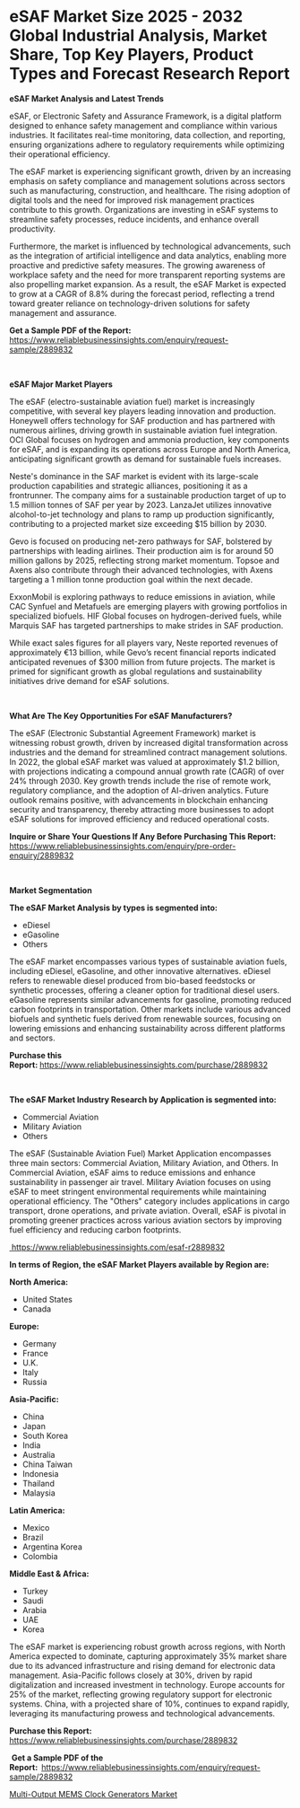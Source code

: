 <p><h1>eSAF Market Size 2025 - 2032 Global Industrial Analysis, Market Share, Top Key Players, Product Types and Forecast Research Report</h1></p><p><strong>eSAF Market Analysis and Latest Trends</strong></p>
<p><p>eSAF, or Electronic Safety and Assurance Framework, is a digital platform designed to enhance safety management and compliance within various industries. It facilitates real-time monitoring, data collection, and reporting, ensuring organizations adhere to regulatory requirements while optimizing their operational efficiency.</p><p>The eSAF market is experiencing significant growth, driven by an increasing emphasis on safety compliance and management solutions across sectors such as manufacturing, construction, and healthcare. The rising adoption of digital tools and the need for improved risk management practices contribute to this growth. Organizations are investing in eSAF systems to streamline safety processes, reduce incidents, and enhance overall productivity.</p><p>Furthermore, the market is influenced by technological advancements, such as the integration of artificial intelligence and data analytics, enabling more proactive and predictive safety measures. The growing awareness of workplace safety and the need for more transparent reporting systems are also propelling market expansion. As a result, the eSAF Market is expected to grow at a CAGR of 8.8% during the forecast period, reflecting a trend toward greater reliance on technology-driven solutions for safety management and assurance.</p></p>
<p><strong>Get a Sample PDF of the Report:&nbsp;</strong> <a href="https://www.reliablebusinessinsights.com/enquiry/request-sample/2889832?utm_campaign=3326&utm_medium=2&utm_source=Github&utm_content=ia&utm_term=14032025&utm_id=esaf">https://www.reliablebusinessinsights.com/enquiry/request-sample/2889832</a></p>
<p>&nbsp;</p>
<p><strong>eSAF Major Market Players</strong></p>
<p><p>The eSAF (electro-sustainable aviation fuel) market is increasingly competitive, with several key players leading innovation and production. Honeywell offers technology for SAF production and has partnered with numerous airlines, driving growth in sustainable aviation fuel integration. OCI Global focuses on hydrogen and ammonia production, key components for eSAF, and is expanding its operations across Europe and North America, anticipating significant growth as demand for sustainable fuels increases.</p><p>Neste's dominance in the SAF market is evident with its large-scale production capabilities and strategic alliances, positioning it as a frontrunner. The company aims for a sustainable production target of up to 1.5 million tonnes of SAF per year by 2023. LanzaJet utilizes innovative alcohol-to-jet technology and plans to ramp up production significantly, contributing to a projected market size exceeding $15 billion by 2030.</p><p>Gevo is focused on producing net-zero pathways for SAF, bolstered by partnerships with leading airlines. Their production aim is for around 50 million gallons by 2025, reflecting strong market momentum. Topsoe and Axens also contribute through their advanced technologies, with Axens targeting a 1 million tonne production goal within the next decade.</p><p>ExxonMobil is exploring pathways to reduce emissions in aviation, while CAC Synfuel and Metafuels are emerging players with growing portfolios in specialized biofuels. HIF Global focuses on hydrogen-derived fuels, while Marquis SAF has targeted partnerships to make strides in SAF production.</p><p>While exact sales figures for all players vary, Neste reported revenues of approximately €13 billion, while Gevo’s recent financial reports indicated anticipated revenues of $300 million from future projects. The market is primed for significant growth as global regulations and sustainability initiatives drive demand for eSAF solutions.</p></p>
<p>&nbsp;</p>
<p><strong>What Are The Key Opportunities For eSAF Manufacturers?</strong></p>
<p><p>The eSAF (Electronic Substantial Agreement Framework) market is witnessing robust growth, driven by increased digital transformation across industries and the demand for streamlined contract management solutions. In 2022, the global eSAF market was valued at approximately $1.2 billion, with projections indicating a compound annual growth rate (CAGR) of over 24% through 2030. Key growth trends include the rise of remote work, regulatory compliance, and the adoption of AI-driven analytics. Future outlook remains positive, with advancements in blockchain enhancing security and transparency, thereby attracting more businesses to adopt eSAF solutions for improved efficiency and reduced operational costs.</p></p>
<p><strong>Inquire or Share Your Questions If Any Before Purchasing This Report:</strong> <a href="https://www.reliablebusinessinsights.com/enquiry/pre-order-enquiry/2889832?utm_campaign=3326&utm_medium=2&utm_source=Github&utm_content=ia&utm_term=14032025&utm_id=esaf">https://www.reliablebusinessinsights.com/enquiry/pre-order-enquiry/2889832</a></p>
<p>&nbsp;</p>
<p><strong>Market Segmentation</strong></p>
<p><strong>The eSAF Market Analysis by types is segmented into:</strong></p>
<p><ul><li>eDiesel</li><li>eGasoline</li><li>Others</li></ul></p>
<p><p>The eSAF market encompasses various types of sustainable aviation fuels, including eDiesel, eGasoline, and other innovative alternatives. eDiesel refers to renewable diesel produced from bio-based feedstocks or synthetic processes, offering a cleaner option for traditional diesel users. eGasoline represents similar advancements for gasoline, promoting reduced carbon footprints in transportation. Other markets include various advanced biofuels and synthetic fuels derived from renewable sources, focusing on lowering emissions and enhancing sustainability across different platforms and sectors.</p></p>
<p><strong>Purchase this Report:&nbsp;</strong><a href="https://www.reliablebusinessinsights.com/purchase/2889832?utm_campaign=3326&utm_medium=2&utm_source=Github&utm_content=ia&utm_term=14032025&utm_id=esaf">https://www.reliablebusinessinsights.com/purchase/2889832</a></p>
<p>&nbsp;</p>
<p><strong>The eSAF Market Industry Research by Application is segmented into:</strong></p>
<p><ul><li>Commercial Aviation</li><li>Military Aviation</li><li>Others</li></ul></p>
<p><p>The eSAF (Sustainable Aviation Fuel) Market Application encompasses three main sectors: Commercial Aviation, Military Aviation, and Others. In Commercial Aviation, eSAF aims to reduce emissions and enhance sustainability in passenger air travel. Military Aviation focuses on using eSAF to meet stringent environmental requirements while maintaining operational efficiency. The "Others" category includes applications in cargo transport, drone operations, and private aviation. Overall, eSAF is pivotal in promoting greener practices across various aviation sectors by improving fuel efficiency and reducing carbon footprints.</p></p>
<p><a href="https://www.reliablebusinessinsights.com/esaf-r2889832?utm_campaign=3326&utm_medium=2&utm_source=Github&utm_content=ia&utm_term=14032025&utm_id=esaf">&nbsp;https://www.reliablebusinessinsights.com/esaf-r2889832</a></p>
<p><strong>In terms of Region, the eSAF Market Players available by Region are:</strong></p>
<p>
    <p> <strong> North America: </strong>
        <ul>
            <li>United States</li>
            <li>Canada</li>
        </ul>
        </p> 
    <p> <strong> Europe: </strong>
        <ul>
            <li>Germany</li>
            <li>France</li>
            <li>U.K.</li>
            <li>Italy</li>
            <li>Russia</li>
        </ul>
        </p> 
    <p> <strong> Asia-Pacific: </strong>
        <ul>
            <li>China</li>
            <li>Japan</li>
            <li>South Korea</li>
            <li>India</li>
            <li>Australia</li>
            <li>China Taiwan</li>
            <li>Indonesia</li>
            <li>Thailand</li>
            <li>Malaysia</li>
        </ul>
        </p> 
    <p> <strong> Latin America: </strong>
        <ul>
            <li>Mexico</li>
            <li>Brazil</li>
            <li>Argentina Korea</li>
            <li>Colombia</li>
        </ul>
        </p> 
    <p> <strong> Middle East & Africa: </strong>
        <ul>
            <li>Turkey</li>
            <li>Saudi</li>
            <li>Arabia</li>
            <li>UAE</li>
            <li>Korea</li>
        </ul>
    </p>
    </p>
<p><p>The eSAF market is experiencing robust growth across regions, with North America expected to dominate, capturing approximately 35% market share due to its advanced infrastructure and rising demand for electronic data management. Asia-Pacific follows closely at 30%, driven by rapid digitalization and increased investment in technology. Europe accounts for 25% of the market, reflecting growing regulatory support for electronic systems. China, with a projected share of 10%, continues to expand rapidly, leveraging its manufacturing prowess and technological advancements.</p></p>
<p><strong>Purchase this Report: </strong><a href="https://www.reliablebusinessinsights.com/purchase/2889832?utm_campaign=3326&utm_medium=2&utm_source=Github&utm_content=ia&utm_term=14032025&utm_id=esaf">https://www.reliablebusinessinsights.com/purchase/2889832</a></p>
<p>&nbsp;<strong>Get a Sample PDF of the Report:&nbsp;&nbsp;</strong><a href="https://www.reliablebusinessinsights.com/enquiry/request-sample/2889832?utm_campaign=3326&utm_medium=2&utm_source=Github&utm_content=ia&utm_term=14032025&utm_id=esaf">https://www.reliablebusinessinsights.com/enquiry/request-sample/2889832</a></p>
<p><strong></strong></p>
<p><p><a href="https://github.com/guleealhani/Market-Research-Report-List-1/blob/main/multi-output-mems-clock-generators-market.md?utm_campaign=3326&utm_medium=2&utm_source=Github&utm_content=ia&utm_term=14032025&utm_id=esaf">Multi-Output MEMS Clock Generators Market</a></p></p>